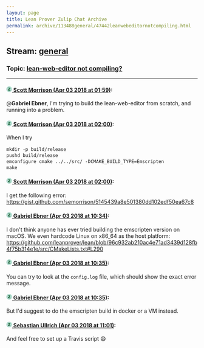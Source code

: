 ```yaml
---
layout: page
title: Lean Prover Zulip Chat Archive 
permalink: archive/113488general/47442leanwebeditornotcompiling.html
---
```


## Stream: [general](index.html)
### Topic: [lean-web-editor not compiling?](47442leanwebeditornotcompiling.html)

---

#### [![Click to go to Zulip](../../assets/img/zulip2.png) Scott Morrison (Apr 03 2018 at 01:59)](https://leanprover.zulipchat.com/#narrow/stream/113488-general/topic/lean-web-editor%20not%20compiling%3F/near/124551978):
@**Gabriel Ebner**, I'm trying to build the lean-web-editor from scratch, and running into a problem.

#### [![Click to go to Zulip](../../assets/img/zulip2.png) Scott Morrison (Apr 03 2018 at 02:00)](https://leanprover.zulipchat.com/#narrow/stream/113488-general/topic/lean-web-editor%20not%20compiling%3F/near/124552025):
When I try
````
mkdir -p build/release
pushd build/release
emconfigure cmake ../../src/ -DCMAKE_BUILD_TYPE=Emscripten
make
````

#### [![Click to go to Zulip](../../assets/img/zulip2.png) Scott Morrison (Apr 03 2018 at 02:00)](https://leanprover.zulipchat.com/#narrow/stream/113488-general/topic/lean-web-editor%20not%20compiling%3F/near/124552038):
I get the following error: https://gist.github.com/semorrison/5145439a8e501380dd102edf50ea67c8

#### [![Click to go to Zulip](../../assets/img/zulip2.png) Gabriel Ebner (Apr 03 2018 at 10:34)](https://leanprover.zulipchat.com/#narrow/stream/113488-general/topic/lean-web-editor%20not%20compiling%3F/near/124566399):
I don't think anyone has ever tried building the emscripten version on macOS.  We even hardcode Linux on x86_64 as the host platform: https://github.com/leanprover/lean/blob/96c932ab210ac4e71ad3439d128fb4f75b314e1e/src/CMakeLists.txt#L290

#### [![Click to go to Zulip](../../assets/img/zulip2.png) Gabriel Ebner (Apr 03 2018 at 10:35)](https://leanprover.zulipchat.com/#narrow/stream/113488-general/topic/lean-web-editor%20not%20compiling%3F/near/124566406):
You can try to look at the `config.log` file, which should show the exact error message.

#### [![Click to go to Zulip](../../assets/img/zulip2.png) Gabriel Ebner (Apr 03 2018 at 10:35)](https://leanprover.zulipchat.com/#narrow/stream/113488-general/topic/lean-web-editor%20not%20compiling%3F/near/124566407):
But I'd suggest to do the emscripten build in docker or a VM instead.

#### [![Click to go to Zulip](../../assets/img/zulip2.png) Sebastian Ullrich (Apr 03 2018 at 11:01)](https://leanprover.zulipchat.com/#narrow/stream/113488-general/topic/lean-web-editor%20not%20compiling%3F/near/124567096):
And feel free to set up a Travis script :smile:

